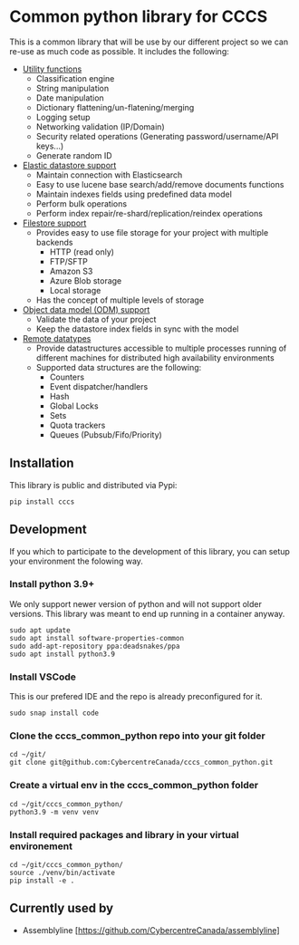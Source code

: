 # Common python library for CCCS

This is a common library that will be use by our different project so we can re-use as much code as possible. It includes the following:

- [Utility functions](./cccs/common/README.md)
  - Classification engine
  - String manipulation
  - Date manipulation
  - Dictionary flattening/un-flatening/merging
  - Logging setup
  - Networking validation (IP/Domain)
  - Security related operations (Generating password/username/API keys...)
  - Generate random ID
- [Elastic datastore support](./cccs/datastore/README.md)
  - Maintain connection with Elasticsearch
  - Easy to use lucene base search/add/remove documents functions
  - Maintain indexes fields using predefined data model
  - Perform bulk operations
  - Perform index repair/re-shard/replication/reindex operations
- [Filestore support](./cccs/filestore/README.md)
  - Provides easy to use file storage for your project with multiple backends
    - HTTP (read only)
    - FTP/SFTP
    - Amazon S3
    - Azure Blob storage
    - Local storage
  - Has the concept of multiple levels of storage
- [Object data model (ODM) support](./cccs/odm/README.md)
  - Validate the data of your project
  - Keep the datastore index fields in sync with the model
- [Remote datatypes](./cccs/remote/datatypes/README.md)
  - Provide datastructures accessible to multiple processes running of different machines for distributed high availability environments
  - Supported data structures are the following:
    - Counters
    - Event dispatcher/handlers
    - Hash
    - Global Locks
    - Sets
    - Quota trackers
    - Queues (Pubsub/Fifo/Priority)

## Installation

This library is public and distributed via Pypi:

    pip install cccs

## Development

If you which to participate to the development of this library, you can setup your environment the folowing way.

### Install python 3.9+

We only support newer version of python and will not support older versions. This library was meant to end up running in a container anyway.

    sudo apt update
    sudo apt install software-properties-common
    sudo add-apt-repository ppa:deadsnakes/ppa
    sudo apt install python3.9

### Install VSCode

This is our prefered IDE and the repo is already preconfigured for it.

    sudo snap install code

### Clone the cccs_common_python repo into your git folder

    cd ~/git/
    git clone git@github.com:CybercentreCanada/cccs_common_python.git

### Create a virtual env in the cccs_common_python folder

    cd ~/git/cccs_common_python/
    python3.9 -m venv venv

### Install required packages and library in your virtual environement

    cd ~/git/cccs_common_python/
    source ./venv/bin/activate
    pip install -e .

## Currently used by

- Assemblyline [https://github.com/CybercentreCanada/assemblyline]
